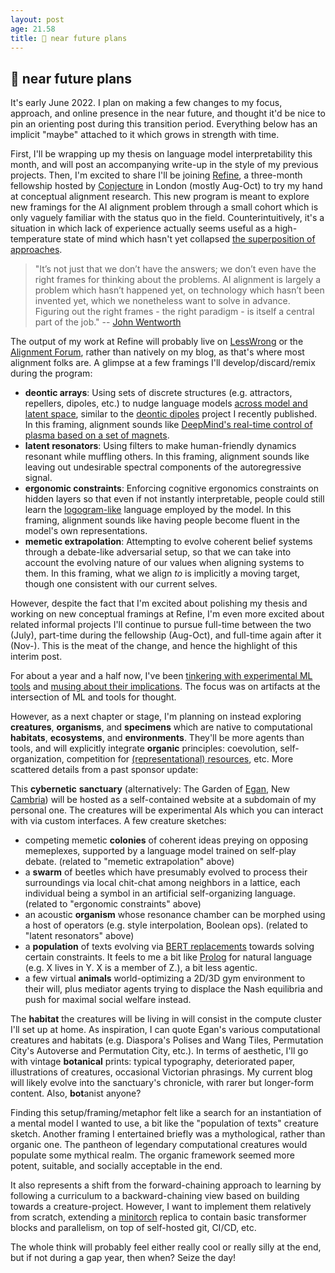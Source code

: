```yaml
---
layout: post
age: 21.58
title: 📌 near future plans
---
```


## 📌 near future plans

It's early June 2022. I plan on making a few changes to my focus, approach, and online presence in the near future, and thought it'd be nice to pin an orienting post during this transition period. Everything below has an implicit "maybe" attached to it which grows in strength with time.

First, I'll be wrapping up my thesis on language model interpretability this month, and will post an accompanying write-up in the style of my previous projects. Then, I'm excited to share I'll be joining [Refine](https://www.alignmentforum.org/posts/D7epkkJb3CqDTYgX9/refine-an-incubator-for-conceptual-alignment-research-bets), a three-month fellowship hosted by [Conjecture](https://www.lesswrong.com/posts/jfq2BH5kfQqu2vYv3/we-are-conjecture-a-new-alignment-research-startup) in London (mostly Aug-Oct) to try my hand at conceptual alignment research. This new program is meant to explore new framings for the AI alignment problem through a small cohort which is only vaguely familiar with the status quo in the field. Counterintuitively, it's a situation in which lack of experience actually seems useful as a high-temperature state of mind which hasn't yet collapsed [the superposition of approaches](/reflections/conceptual-foraging-intuitions).

> "It’s not just that we don’t have the answers; we don’t even have the right frames for thinking about the problems. AI alignment is largely a problem which hasn’t happened yet, on technology which hasn’t been invented yet, which we nonetheless want to solve in advance. Figuring out the right frames - the right paradigm - is itself a central part of the job." -- [John Wentworth](https://www.alignmentforum.org/posts/P3Yt66Wh5g7SbkKuT/how-to-get-into-independent-research-on-alignment-agency#Preparadigmicity)

The output of my work at Refine will probably live on [LessWrong](https://www.lesswrong.com/) or the [Alignment Forum](https://www.alignmentforum.org/), rather than natively on my blog, as that's where most alignment folks are. A glimpse at a few framings I'll develop/discard/remix during the program:

- **deontic arrays**: Using sets of discrete structures (e.g. attractors, repellers, dipoles, etc.) to nudge language models [across model and latent space](/reflections/structure-and-function), similar to the [deontic dipoles](/thoughtware/deontic-dipoles) project I recently published. In this framing, alignment sounds like [DeepMind's real-time control of plasma based on a set of magnets](https://www.deepmind.com/blog/accelerating-fusion-science-through-learned-plasma-control).
- **latent resonators**: Using filters to make human-friendly dynamics resonant while muffling others. In this framing, alignment sounds like leaving out undesirable spectral components of the autoregressive signal.
- **ergonomic constraints**: Enforcing cognitive ergonomics constraints on hidden layers so that even if not instantly interpretable, people could still learn the [logogram-like](/reflections/logogram-alchemy) language employed by the model. In this framing, alignment sounds like having people become fluent in the model's own representations.
- **memetic extrapolation**: Attempting to evolve coherent belief systems through a debate-like adversarial setup, so that we can take into account the evolving nature of our values when aligning systems to them. In this framing, what we align _to_ is implicitly a moving target, though one consistent with our current selves.

However, despite the fact that I'm excited about polishing my thesis and working on new conceptual framings at Refine, I'm even more excited about related informal projects I'll continue to pursue full-time between the two (July), part-time during the fellowship (Aug-Oct), and full-time again after it (Nov-). This is the meat of the change, and hence the highlight of this interim post.

For about a year and a half now, I've been [tinkering with experimental ML tools](/thoughtware) and [musing about their implications](/reflections). The focus was on artifacts at the intersection of ML and tools for thought.

However, as a next chapter or stage, I'm planning on instead exploring **creatures**, **organisms**, and **specimens** which are native to computational **habitats**, **ecosystems**, and **environments**. They'll be more agents than tools, and will explicitly integrate **organic** principles: coevolution, self-organization, competition for [(representational) resources](/reflections/representational-resources), etc. More scattered details from a past sponsor update:

This **cybernetic** **sanctuary** (alternatively: The Garden of [Egan](https://www.gregegan.net/), New [Cambria](https://en.wikipedia.org/wiki/Cambrian_explosion)) will be hosted as a self-contained website at a subdomain of my personal one. The creatures will be experimental AIs which you can interact with via custom interfaces. A few creature sketches:

- competing memetic **colonies** of coherent ideas preying on opposing memeplexes, supported by a language model trained on self-play debate. (related to "memetic extrapolation" above)
- a **swarm** of beetles which have presumably evolved to process their surroundings via local chit-chat among neighbors in a lattice, each individual being a symbol in an artificial self-organizing language. (related to "ergonomic constraints" above)
- an acoustic **organism** whose resonance chamber can be morphed using a host of operators (e.g. style interpolation, Boolean ops). (related to "latent resonators" above)
- a **population** of texts evolving via [BERT replacements](https://huggingface.co/tasks/fill-mask) towards solving certain constraints. It feels to me a bit like [Prolog](https://en.wikipedia.org/wiki/Prolog) for natural language (e.g. X lives in Y. X is a member of Z.), a bit less agentic.
- a few virtual **animals** world-optimizing a 2D/3D gym environment to their will, plus mediator agents trying to displace the Nash equilibria and push for maximal social welfare instead.

The **habitat** the creatures will be living in will consist in the compute cluster I'll set up at home. As inspiration, I can quote Egan's various computational creatures and habitats (e.g. Diaspora's Polises and Wang Tiles, Permutation City's Autoverse and Permutation City, etc.). In terms of aesthetic, I'll go with vintage **botanical** prints: typical typography, deteriorated paper, illustrations of creatures, occasional Victorian phrasings. My current blog will likely evolve into the sanctuary's chronicle, with rarer but longer-form content. Also, **bot**anist anyone?

Finding this setup/framing/metaphor felt like a search for an instantiation of a mental model I wanted to use, a bit like the "population of texts" creature sketch. Another framing I entertained briefly was a mythological, rather than organic one. The pantheon of legendary computational creatures would populate some mythical realm. The organic framework seemed more potent, suitable, and socially acceptable in the end.

It also represents a shift from the forward-chaining approach to learning by following a curriculum to a backward-chaining view based on building towards a creature-project. However, I want to implement them relatively from scratch, extending a [minitorch](https://minitorch.github.io/) replica to contain basic transformer blocks and parallelism, on top of self-hosted git, CI/CD, etc.

The whole think will probably feel either really cool or really silly at the end, but if not during a gap year, then when? Seize the day!
